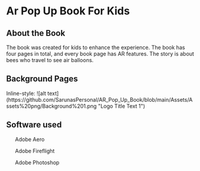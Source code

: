 <h1>Ar Pop Up Book For Kids</h1>

<h2>About the Book</h2>
<p>The book was created for kids to enhance the experience. The book has four pages in total, and every book page has AR features. The story is about bees who travel to see air balloons.</p>
<h2>Background Pages</h2>
Inline-style: 
![alt text](https://github.com/SarunasPersonal/AR_Pop_Up_Book/blob/main/Assets/Assets%20png/Background%201.png "Logo Title Text 1")


<h2>Software used</h2>

  <ul>Adobe Aero</ul>
  <ul>Adobe Fireflight</ul>
  <ul>Adobe Photoshop</ul>


